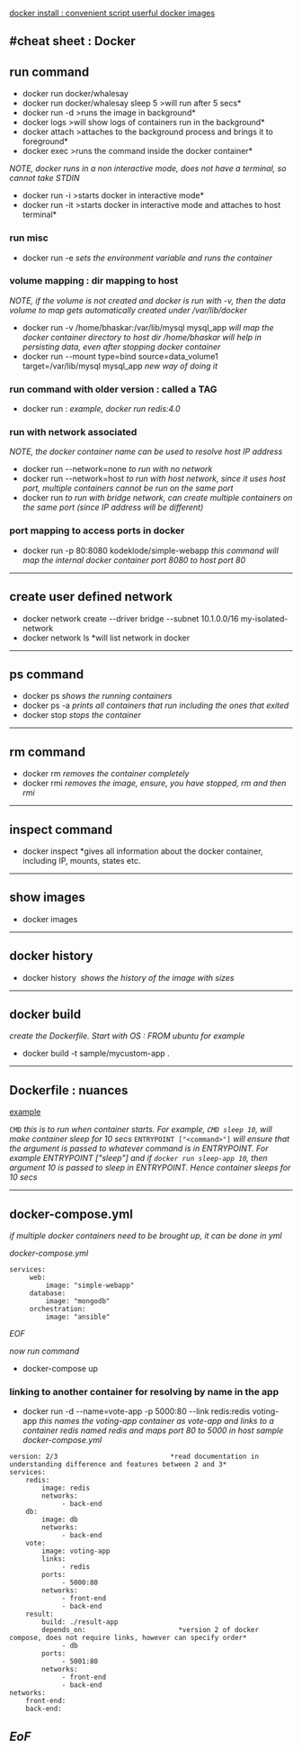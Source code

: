 [docker install : convenient script ](docs.docker.com)
[userful docker images](hub.docker.com)

#cheat sheet : Docker
---
## run command 
- docker run docker/whalesay
- docker run docker/whalesay sleep 5   >will run after 5 secs*
- docker run -d <docker image>         >runs the image in background*
- docker logs <docker container name>   >will show logs of containers run in the background*
- docker attach <docker container name>     >attaches to the background process and brings it to foreground*
- docker exec <docker container name> <command to run>   >runs the command inside the docker container*

*NOTE, docker runs in a non interactive mode, does not have a terminal, so cannot take STDIN*
- docker run -i <docker image>    >starts docker in interactive mode*
- docker run -it <docker image>   >starts docker in interactive mode and attaches to host terminal*

### run misc
- docker run  -e <ENVIRONMENT VAR=VAL> <docker image>   *sets the environment variable and runs the container*

### volume mapping : dir mapping to host 
*NOTE, if the volume is not created and docker is run with -v, then the data volume to map gets automatically created under /var/lib/docker*

- docker run -v /home/bhaskar:/var/lib/mysql mysql_app   *will map the docker container directory to host dir /home/bhaskar will help in persisting data, even after stopping docker container*
- docker run --mount type=bind source=data_volume1 target=/var/lib/mysql mysql_app *new way of doing it*

### run command with older version : called a TAG
- docker run <docker image name>:<VERSION> *example,  docker run redis:4.0*

### run with network associated 
*NOTE, the docker container name can be used to resolve host IP address*
- docker run <appname> --network=none  *to run with no network*
- docker run <appname> --network=host  *to run with host network, since it uses host port, multiple containers cannot be run on the same port*
- docker run <appname>                 *to run with bridge network, can create multiple containers on the same port (since IP address will be different)*

### port mapping to access ports in docker
- docker run -p 80:8080 kodeklode/simple-webapp  *this command will map the internal docker container port 8080 to host port 80*
---
## create user defined network
- docker network create --driver bridge --subnet 10.1.0.0/16 my-isolated-network
- docker network ls *will list network in docker

---
## ps command
- docker ps     *shows the running containers*
- docker ps -a  *prints all containers that run including the ones that exited*
- docker stop <docker container name> *stops the container*

---
## rm command
- docker rm <docker container name>  *removes the container completely*
- docker rmi <docker image name>   *removes the image, ensure, you have stopped, rm and then rmi*

---
## inspect command 
- docker inspect <docker container name> *gives all information about the docker container, including IP, mounts, states etc.

---
## show images 
- docker images

---
## docker history
- docker history <image name> *shows the history of the image with sizes*

---
## docker build
*create the Dockerfile. Start with OS : FROM ubuntu for example*
- docker build -t sample/mycustom-app .

---
## Dockerfile : nuances 
[example](sample/Dockerfile)

`CMD` *this is to run when container starts. For example, `CMD sleep 10`, will make container sleep for 10 secs*
`ENTRYPOINT ["<command>"]`  *will ensure that the argument is passed to whatever command is in ENTRYPOINT. For example ENTRYPOINT ["sleep"]  and if `docker run sleep-app 10`, then argument 10 is passed to sleep in ENTRYPOINT. Hence container sleeps for 10 secs*

---
## docker-compose.yml
*if multiple docker containers need to be brought up, it can be done in yml*

*docker-compose.yml*
```
services: 
     web:
         image: "simple-webapp"
     database: 
         image: "mongodb"
     orchestration:
         image: "ansible"
```
*EOF*

*now run command*
- docker-compose up

### linking to another container for resolving by name in the app
- docker run -d --name=vote-app -p 5000:80 --link redis:redis voting-app  *this names the voting-app container as vote-app and links to a container redis named redis and maps port 80 to 5000 in host*
*sample docker-compose.yml*
```
version: 2/3                            *read documentation in understanding difference and features between 2 and 3*
services:
    redis:
        image: redis
        networks:
             - back-end
    db: 
        image: db
        networks:
             - back-end
    vote:
        image: voting-app
        links: 
             - redis
        ports:
             - 5000:80
        networks:
             - front-end
             - back-end
    result:
        build: ./result-app
        depends_on:                       *version 2 of docker compose, does not require links, however can specify order*
             - db
        ports:
             - 5001:80
        networks:
             - front-end
             - back-end
networks:
    front-end:
    back-end:
```
*EoF*
---
